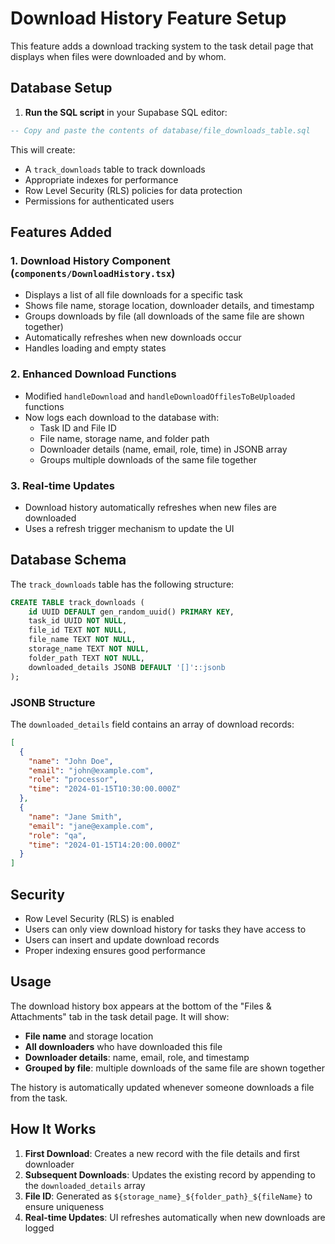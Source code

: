 # Download History Feature Setup

This feature adds a download tracking system to the task detail page that displays when files were downloaded and by whom.

## Database Setup

1. **Run the SQL script** in your Supabase SQL editor:

```sql
-- Copy and paste the contents of database/file_downloads_table.sql
```

This will create:

- A `track_downloads` table to track downloads
- Appropriate indexes for performance
- Row Level Security (RLS) policies for data protection
- Permissions for authenticated users

## Features Added

### 1. Download History Component (`components/DownloadHistory.tsx`)

- Displays a list of all file downloads for a specific task
- Shows file name, storage location, downloader details, and timestamp
- Groups downloads by file (all downloads of the same file are shown together)
- Automatically refreshes when new downloads occur
- Handles loading and empty states

### 2. Enhanced Download Functions

- Modified `handleDownload` and `handleDownloadOffilesToBeUploaded` functions
- Now logs each download to the database with:
  - Task ID and File ID
  - File name, storage name, and folder path
  - Downloader details (name, email, role, time) in JSONB array
  - Groups multiple downloads of the same file together

### 3. Real-time Updates

- Download history automatically refreshes when new files are downloaded
- Uses a refresh trigger mechanism to update the UI

## Database Schema

The `track_downloads` table has the following structure:

```sql
CREATE TABLE track_downloads (
    id UUID DEFAULT gen_random_uuid() PRIMARY KEY,
    task_id UUID NOT NULL,
    file_id TEXT NOT NULL,
    file_name TEXT NOT NULL,
    storage_name TEXT NOT NULL,
    folder_path TEXT NOT NULL,
    downloaded_details JSONB DEFAULT '[]'::jsonb
);
```

### JSONB Structure

The `downloaded_details` field contains an array of download records:

```json
[
  {
    "name": "John Doe",
    "email": "john@example.com",
    "role": "processor",
    "time": "2024-01-15T10:30:00.000Z"
  },
  {
    "name": "Jane Smith",
    "email": "jane@example.com",
    "role": "qa",
    "time": "2024-01-15T14:20:00.000Z"
  }
]
```

## Security

- Row Level Security (RLS) is enabled
- Users can only view download history for tasks they have access to
- Users can insert and update download records
- Proper indexing ensures good performance

## Usage

The download history box appears at the bottom of the "Files & Attachments" tab in the task detail page. It will show:

- **File name** and storage location
- **All downloaders** who have downloaded this file
- **Downloader details**: name, email, role, and timestamp
- **Grouped by file**: multiple downloads of the same file are shown together

The history is automatically updated whenever someone downloads a file from the task.

## How It Works

1. **First Download**: Creates a new record with the file details and first downloader
2. **Subsequent Downloads**: Updates the existing record by appending to the `downloaded_details` array
3. **File ID**: Generated as `${storage_name}_${folder_path}_${fileName}` to ensure uniqueness
4. **Real-time Updates**: UI refreshes automatically when new downloads are logged
